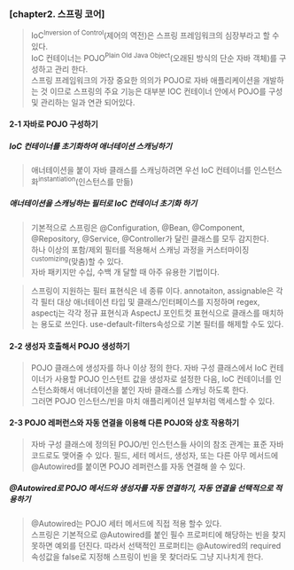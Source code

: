 ### [chapter2. 스프링 코어]
> IoC<sup>Inversion of Control</sup>(제어의 역전)은 스프링 프레임워크의 심장부라고 할 수 있다.      
> IoC 컨테이너는 POJO<sup>Plain Old Java Object</sup>(오래된 방식의 단순 자바 객체)를 구성하고 관리 한다.       
> 스프링 프레임워크의 가장 중요한 의의가 POJO로 자바 애플리케이션을 개발하는 것 이므로 스프링의 주요 기능은 대부분 IOC 컨테이너 안에서 POJO를 구성 및 관리하는 일과 연관 되어있다.

#### 2-1 자바로 POJO 구성하기

##### IoC 컨테이너를 초기화하여 애너테이션 스캐닝하기
> 애너테이션을 붙이 자바 클래스를 스캐닝하려면 우선 IoC 컨테이너를 인스턴스화<sup>instantiation</sup>(인스턴스를 만듦)






##### 애너테이션을 스캐닝하는 필터로 IoC 컨테이너 초기화 하기
> 기본적으로 스프링은 @Configuration, @Bean, @Component, @Repository, @Service, @Controller가 달린 클래스를 모두 감지한다.      
> 하나 이상의 포함/제외 필터를 적용해서 스캐닝 과정을 커스터마이징<sup>customizing</sup>(맞춤)할 수 있다.       
> 자바 패키지만 수십, 수백 개 달할 때 아주 유용한 기법이다.     


> 스프링이 지원하는 필터 표현식은 네 종류 이다. annotaiton, assignable은 각각 필터 대상 애너테이션 타입 및 클래스/인터페이스를 지정하며 regex, aspectj는 각각 정규 표현식과 AspectJ 포인트컷 표현식으로 클래스를 매치하는 용도로 쓰인다. use-default-filters속성으로 기본 필터를 해제할 수도 있다.

#### 2-2 생성자 호출해서 POJO 생성하기
> POJO 클래스에 생성자를 하나 이상 정의 한다. 자바 구성 클래스에서 IoC 컨테이너가 사용할 POJO 인스턴트 값을 생성자로 설정한 다음, IoC 컨테이너를 인스턴스화해서 애너테이션을 붙인 자바 클래스를 스캐닝 하도록 한다.     
> 그러면 POJO 인스턴스/빈을 마치 애플리케이션 일부처럼 액세스할 수 있다.

#### 2-3 POJO 레퍼런스와 자동 연결을 이용해 다른 POJO와 상호 작용하기
> 자바 구성 클래스에 정의된 POJO/빈 인스턴스들 사이의 참조 관계는 표준 자바 코드로도 맺어줄 수 있다. 필드, 세터 메서드, 생성자, 또는 다른 아무 메서드에 @Autowired를 붙이면 POJO 레퍼런스를 자동 연결해 쓸 수 있다.

##### @Autowired로 POJO 메서드와 생성자를 자동 연결하기, 자동 연결을 선택적으로 적용하기
> @Autowired는 POJO 세터 메서드에 직접 적용 할수 있다.     
> 스프링은 기본적으로 @Autowired를 붙인 필수 프로퍼티에 해당하는 빈을 찾지 못하면 예외를 던진다. 따라서 선택적인 프로퍼티는 @Autowired의 required 속성값을 false로 지정해 스프링이 빈을 못 찾더라도 그냥 지나치게 한다.